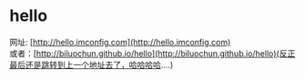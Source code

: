 # hello
网址: [http://hello.imconfig.com](http://hello.imconfig.com)  
或者：[http://biluochun.github.io/hello](http://biluochun.github.io/hello)(反正最后还是跳转到上一个地址去了，哈哈哈哈....)
